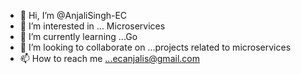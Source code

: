 - 👋 Hi, I’m @AnjaliSingh-EC
- 👀 I’m interested in ... Microservices
- 🌱 I’m currently learning ...Go
- 💞️ I’m looking to collaborate on ...projects related to microservices
- 📫 How to reach me ...ecanjalis@gmail.com

<!---
AnjaliSingh-EC/AnjaliSingh-EC is a ✨ special ✨ repository because its `README.md` (this file) appears on your GitHub profile.
You can click the Preview link to take a look at your changes.
--->
